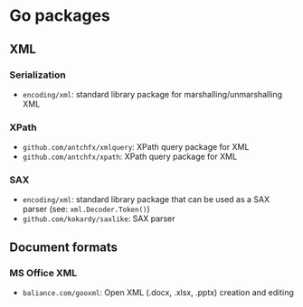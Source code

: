 # Go packages

## XML

### Serialization

-	`encoding/xml`: standard library package for marshalling/unmarshalling XML

### XPath

-	`github.com/antchfx/xmlquery`: XPath query package for XML
-	`github.com/antchfx/xpath`: XPath query package for XML

### SAX

-	`encoding/xml`: standard library package that can be used as a SAX parser
	(see: `xml.Decoder.Token()`)
-	`github.com/kokardy/saxlike`: SAX parser

## Document formats

### MS Office XML

-	`baliance.com/gooxml`: Open XML (.docx, .xlsx, .pptx) creation and editing
